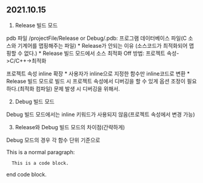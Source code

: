 ## 2021.10.15
1. Release 빌드 모드

  pdb 파일
    /projectFile/Release or Debug/.pdb: 프로그램 데이터베이스 파일(C 소스와 기계어를 맵핑해주는 파일)
    * Release가 안되는 이유 (소스코드가 최적화되어 맵핑할 수 없다.)
    * Release 빌드 모드에서 소스 최적화 Off 방법: 프로젝트 속성->C/C++->최적화

  프로젝트 속성 inline 확장
    * 사용자가 inline으로 지정한 함수만  inline코드로 변환
    * Release 빌드 모드로 빌드 시 프로젝트 속성에서 디버깅을 할 수 있게 옵션 조정이 필요하다.(최적화 컴파일) 문제 발생 시 디버깅을 위해서.

2. Debug 빌드 모드

  Debug 빌드 모드에서는 inline 키워드가 사용되지 않음(프로젝트 속성에서 변경 가능)

3. Release와 Debug 빌드 모드의 차이점(간략하게)

  Debug 모드의 경우 각 함수 단위 기준으로

  This is a normal paragraph:

      This is a code block.

  end code block.
